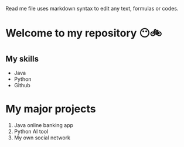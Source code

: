 Read me file uses markdown syntax to edit any text, formulas or codes.

# Welcome to my repository  😶🚲

## My skills
- Java
- Python
- Github

# My major projects
1. Java online banking app
2. Python AI tool
3. My own social network
